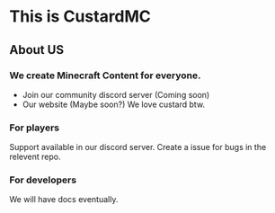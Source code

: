 # This is CustardMC

## About US

### We create Minecraft Content for everyone.
* Join our community discord server (Coming soon)
* Our website (Maybe soon?)
We love custard btw.

### For players

Support available in our discord server.
Create a issue for bugs in the relevent repo.

### For developers

We will have docs eventually.
